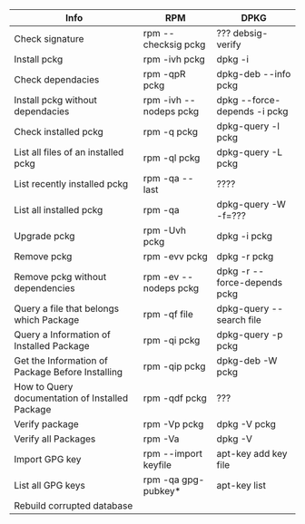 Info | RPM | DPKG
---- | ----| ----
Check signature | rpm --checksig pckg | ??? debsig-verify
Install pckg | rpm -ivh pckg | dpkg -i
Check dependacies | rpm -qpR pckg | dpkg-deb --info pckg
Install pckg without dependacies | rpm -ivh --nodeps pckg | dpkg --force-depends -i pckg
Check installed pckg | rpm -q pckg | dpkg-query -l pckg
List all files of an installed pckg | rpm -ql pckg | dpkg-query -L pckg
List recently installed pckg | rpm -qa --last | ????
List all installed pckg | rpm -qa | dpkg-query -W -f=???
Upgrade pckg | rpm -Uvh pckg | dpkg -i pckg
Remove pckg | rpm -evv pckg | dpkg -r pckg
Remove pckg without dependencies | rpm -ev --nodeps pckg | dpkg -r --force-depends pckg
Query a file that belongs which Package | rpm -qf file | dpkg-query --search file
Query a Information of Installed Package | rpm -qi pckg | dpkg-query -p pckg
Get the Information of Package Before Installing |rpm -qip pckg | dpkg-deb -W pckg
How to Query documentation of Installed Package | rpm -qdf pckg | ???
Verify package | rpm -Vp pckg | dpkg -V pckg
Verify all  Packages | rpm -Va | dpkg -V
Import GPG key | rpm --import keyfile | apt-key add key file
List all GPG keys | rpm -qa gpg-pubkey* | apt-key list
Rebuild corrupted database | 
